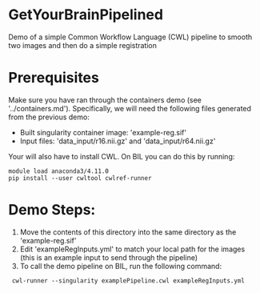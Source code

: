 # GetYourBrainPipelined
Demo of a simple Common Workflow Language (CWL) pipeline to smooth two images and then do a simple registration

# Prerequisites
Make sure you have ran through the containers demo (see '../containers.md'). Specifically, we will need the following files generated from the previous demo:

- Built singularity container image: 'example-reg.sif'
- Input files: 'data_input/r16.nii.gz' and 'data_input/r64.nii.gz'

Your will also have to install CWL. On BIL you can do this by running:

```
module load anaconda3/4.11.0
pip install --user cwltool cwlref-runner

```


# Demo Steps:
1. Move the contents of this directory into the same directory as the 'example-reg.sif'
2. Edit 'exampleRegInputs.yml' to match your local path for the images (this is an example input to send through the pipeline)
3. To call the demo pipeline on BIL, run the following command:

```
 cwl-runner --singularity examplePipeline.cwl exampleRegInputs.yml

```
